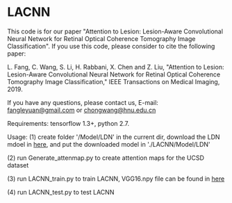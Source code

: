 # LACNN

This code is for our paper "Attention to Lesion: Lesion-Aware Convolutional Neural Network for Retinal Optical Coherence Tomography Image Classification". If you use this code, please consider to cite the following paper:

L. Fang, C. Wang, S. Li, H. Rabbani, X. Chen and Z. Liu, "Attention to Lesion: Lesion-Aware Convolutional Neural Network for Retinal Optical Coherence Tomography Image Classification," IEEE Transactions on Medical Imaging, 2019.

If you have any questions, please contact us, E-mail: fangleyuan@gmail.com or chongwang@hnu.edu.cn

Requirements: tensorflow 1.3+, python 2.7.

Usage:
(1) create folder '/Model/LDN' in the current dir, download the LDN mdoel in [here](), and put the downloaded model in './LACNN/Model/LDN'

(2) run Generate_attenmap.py to create attention maps for the UCSD dataset

(3) run LACNN_train.py to train LACNN, VGG16.npy file can be found in [here](https://github.com/machrisaa/tensorflow-vgg)                                                                                                                                                                                                                                                                                                                                                                                           

(4) run LACNN_test.py to test LACNN
